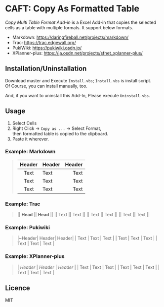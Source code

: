 # CAFT: Copy As Formatted Table

*Copy Multi Table Format Add-in* is a Excel Add-in that copies the selected cells as a table with multiple formats.
It support below formats.

* Markdown: https://daringfireball.net/projects/markdown/
* Trac: https://trac.edgewall.org/
* PukiWiki: https://pukiwiki.osdn.jp/
* XPlanner-plus: https://ja.osdn.net/projects/sfnet_xplanner-plus/

## Installation/Uninstallation

Download master and Execute `Install.vbs`; `Install.vbs` is install script.  
Of Course, you can install manually, too.

And, if you want to uninstall this Add-In, Please execute `Uninstall.vbs`.

## Usage

1. Select Cells
2. Right Click -> `Copy as ...` -> Select Format,  
   then formatted table is copied to the clipboard.
3. Paste it wherever.

### Example: Markdown

> | Header | Header | Header |
> |:------:|:-------|-------:|
> | Text   | Text   | Text   |
> | Text   | Text   | Text   |
> | Text   | Text   | Text   |


### Example: Trac

> || **Head** || **Head** ||
> || Text     || Text     ||
> || Text     || Text     ||
> || Text     || Text     ||


### Example: Pukiwiki

> |~Header| Header| Header|
> | Text  | Text  | Text  |
> | Text  | Text  | Text  |
> | Text  | Text  | Text  |


### Example: XPlanner-plus

> | *Header* | *Header* | *Header* |
> | Text     | Text     | Text     |
> | Text     | Text     | Text     |
> | Text     | Text     | Text     |

## Licence
MIT
